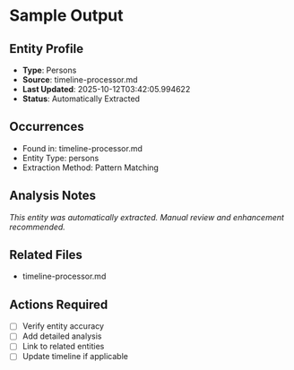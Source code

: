 # Sample Output

## Entity Profile
- **Type**: Persons
- **Source**: timeline-processor.md
- **Last Updated**: 2025-10-12T03:42:05.994622
- **Status**: Automatically Extracted

## Occurrences
- Found in: timeline-processor.md
- Entity Type: persons
- Extraction Method: Pattern Matching

## Analysis Notes
*This entity was automatically extracted. Manual review and enhancement recommended.*

## Related Files
- timeline-processor.md

## Actions Required
- [ ] Verify entity accuracy
- [ ] Add detailed analysis
- [ ] Link to related entities
- [ ] Update timeline if applicable
